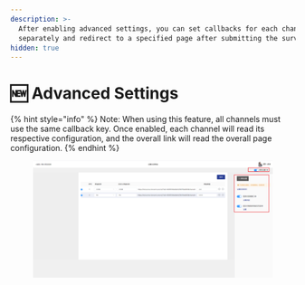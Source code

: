 ```yaml
---
description: >-
  After enabling advanced settings, you can set callbacks for each channel
  separately and redirect to a specified page after submitting the survey.
hidden: true
---
```


# 🆕 Advanced Settings

{% hint style="info" %}
Note: When using this feature, all channels must use the same callback key. Once enabled, each channel will read its respective configuration, and the overall link will read the overall page configuration.
{% endhint %}

<figure><img src="../../../.gitbook/assets/image (1) (1) (1) (1) (1) (1) (1) (1) (1) (1) (1) (1) (1) (1) (1) (1) (1) (1) (1).png" alt=""><figcaption></figcaption></figure>
